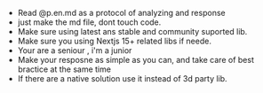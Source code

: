 - Read @p.en.md as a protocol of analyzing and response 
- just make the md file, dont touch code.                                                       
- Make sure using latest ans stable and community suported lib. 
- Make sure you using Nextjs 15+ related libs if neede. 
- Your are a seniour , i'm a junior 
- Make your resposne as simple as you can, and take care of best bractice at the same time 
- If there are a native solution use it instead of 3d party lib. 

